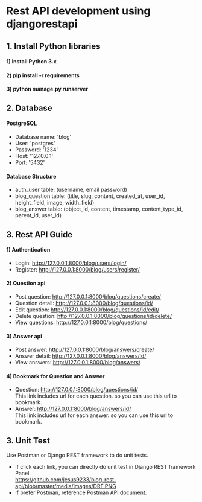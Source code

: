 # Rest API development using djangorestapi  

## 1. Install Python libraries
#### 1) Install Python 3.x
#### 2) pip install -r requirements  
#### 3) python manage.py runserver

## 2. Database
#### PostgreSQL
- Database name: 'blog'
- User: 'postgres'
- Password: '1234'
- Host: '127.0.0.1'
- Port: '5432'
#### Database Structure
- auth_user table: (username, email password)
- blog_question table: (title, slug, content, created_at, user_id, height_field, image, width_field)
- blog_answer table: (object_id, content, timestamp, content_type_id, parent_id, user_id)

## 3. Rest API Guide
#### 1) Authentication
- Login: 
http://127.0.0.1:8000/blog/users/login/
- Register: 
http://127.0.0.1:8000/blog/users/register/

#### 2) Question api
- Post question: 
http://127.0.0.1:8000/blog/questions/create/
- Question detail: 
http://127.0.0.1:8000/blog/questions/id/
- Edit question: 
http://127.0.0.1:8000/blog/questions/id/edit/
- Delete question: 
http://127.0.0.1:8000/blog/questions/id/delete/
- View questions: 
http://127.0.0.1:8000/blog/questions/

#### 3) Answer api
- Post answer: 
http://127.0.0.1:8000/blog/answers/create/
- Answer detail: 
http://127.0.0.1:8000/blog/answers/id/
- View answers: 
http://127.0.0.1:8000/blog/answers/

#### 4) Bookmark for Question and Answer
- Question: 
http://127.0.0.1:8000/blog/questions/id/  
This link includes url for each question. so you can use this url to bookmark.
- Answer: 
http://127.0.0.1:8000/blog/answers/id/  
This link includes url for each answer. so you can use this url to bookmark.  

## 3. Unit Test
Use Postman or Django REST framework to do unit tests.
- If click each link, you can directly do unit test in Django REST framework Panel.  
https://github.com/jesus9233/blog-rest-api/blob/master/media/images/DRF.PNG
- If prefer Postman, reference Postman API document.
